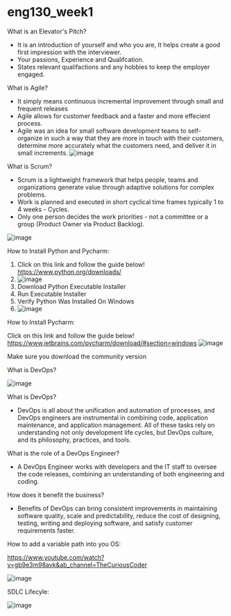 # eng130_week1

What is an Elevator's Pitch?
- It is an introduction of yourself and who you are, It helps create a good first impression with the interviewer.
- Your passions, Experience and Qualifcation.
- States relevant qualifactions and any hobbies to keep the employer engaged.

What is Agile?
- It simply means continuous incremental improvement through small and frequent releases
- Agile allows for customer feedback and a faster and more effecient process.
- Agile was an idea for small software development teams to self-organize in such a way that they are more in touch with their customers, determine more accurately what   the customers need, and deliver it in small increments.
![image](https://user-images.githubusercontent.com/115165899/194588089-c52663c9-dadb-4348-be91-bfc19ec06392.png)


What is Scrum?
- Scrum is a lightweight framework that helps people, teams and organizations generate value through adaptive solutions for complex problems.
- Work is planned and executed in short cyclical time frames typically 1 to 4 weeks - Cycles.
- Only one person decides the work priorities - not a committee or a group (Product Owner via Product Backlog).

![image](https://user-images.githubusercontent.com/115165899/194584576-f53b93f8-ed5d-4011-86fb-744b5a390acb.png)

How to Install Python and Pycharm:

1) Click on this link and follow the guide below! https://www.python.org/downloads/
2) ![image](https://user-images.githubusercontent.com/115165899/194593753-c69cfe14-1f47-4a0d-b3e1-550aefecbe0f.png)
3) Download Python Executable Installer
4) Run Executable Installer
5) Verify Python Was Installed On Windows
6) ![image](https://user-images.githubusercontent.com/115165899/194594397-22951ccc-65a0-4ffc-96d3-c89a348ff85d.png)

How to Install Pycharm:

Click on this link and follow the guide below! https://www.jetbrains.com/pycharm/download/#section=windows
![image](https://user-images.githubusercontent.com/115165899/194598206-186917d2-d558-4c0b-a5c9-3a4bef7bbca7.png)


Make sure you download the community version


What is DevOps?

![image](https://user-images.githubusercontent.com/115165899/194603594-a52f8bc8-5050-4c21-96f6-a602ed256654.png)

What is DevOps?
- DevOps is all about the unification and automation of processes, and DevOps engineers are instrumental in combining code, application maintenance, and application management. All of these tasks rely on understanding not only development life cycles, but DevOps culture, and its philosophy, practices, and tools.

What is the role of a DevOps Engineer?
- A DevOps Engineer works with developers and the IT staff to oversee the code releases, combining an understanding of both engineering and coding.

How does it benefit the business?

- Benefits of DevOps can bring consistent improvements in maintaining software quality, scale and predictability, reduce the cost of designing, testing, writing and  deploying software, and satisfy customer requirements faster.

How to add a variable path into you OS:

https://www.youtube.com/watch?v=gb9e3m98avk&ab_channel=TheCuriousCoder

![image](https://user-images.githubusercontent.com/115165899/194612516-f0b2194c-ebe8-4312-9108-b4b36276561f.png)

SDLC Lifecyle:

![image](https://user-images.githubusercontent.com/115165899/194612766-9671f142-bad8-44bd-a26d-6afdd4b88cbc.png)



